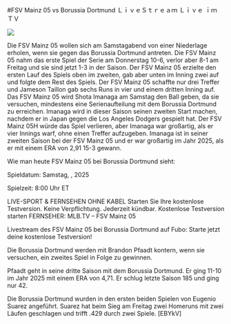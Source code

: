 #FSV Mainz 05 vs Borussia Dortmund ＬｉｖｅＳｔｒｅａｍ Ｌｉｖｅ ｉｍ ＴＶ  
  
  
[![](https://i.imgur.com/qSNzIqt.png)](https://movie.rssnews.media/KAAgJDl.php)  
  
Die FSV Mainz 05 wollen sich am Samstagabend von einer Niederlage erholen, wenn sie gegen das Borussia Dortmund antreten. Die FSV Mainz 05 nahm das erste Spiel der Serie am Donnerstag 10-6, verlor aber 8-1 am Freitag und sie sind jetzt 1-3 in der Saison. Der FSV Mainz 05 erzielte den ersten Lauf des Spiels oben im zweiten, gab aber unten im Inning zwei auf und folgte dem Rest des Spiels. Der FSV Mainz 05 schaffte nur drei Treffer und Jameson Taillon gab sechs Runs in vier und einem dritten Inning auf. Das FSV Mainz 05 wird Shota Imanaga am Samstag den Ball geben, da sie versuchen, mindestens eine Serienaufteilung mit dem Borussia Dortmund zu erreichen. Imanaga wird in dieser Saison seinen zweiten Start machen, nachdem er in Japan gegen die Los Angeles Dodgers gespielt hat. Der FSV Mainz 05H würde das Spiel verlieren, aber Imanaga war großartig, als er vier Innings warf, ohne einen Treffer aufzugeben. Imanaga ist in seiner zweiten Saison bei der FSV Mainz 05 und er war großartig im Jahr 2025, als er mit einem ERA von 2,91 15-3 gewann.

Wie man heute FSV Mainz 05 bei Borussia Dortmund sieht:

Spieldatum: Samstag, , 2025

Spielzeit: 8:00 Uhr ET

LIVE-SPORT & FERNSEHEN OHNE KABEL
Starten Sie Ihre kostenlose Testversion. Keine Verpflichtung. Jederzeit kündbar.
Kostenlose Testversion starten
FERNSEHER: MLB.TV – FSV Mainz 05

Livestream des FSV Mainz 05 bei Borussia Dortmund auf Fubo: Starte jetzt deine kostenlose Testversion!

Die Borussia Dortmund werden mit Brandon Pfaadt kontern, wenn sie versuchen, ein zweites Spiel in Folge zu gewinnen.

Pfaadt geht in seine dritte Saison mit dem Borussia Dortmund. Er ging 11-10 im Jahr 2025 mit einem ERA von 4,71. Er schlug letzte Saison 185 und ging nur 42.

Die Borussia Dortmund wurden in den ersten beiden Spielen von Eugenio Suarez angeführt. Suarez hat beim Sieg am Freitag zwei Homeruns mit zwei Läufen geschlagen und trifft .429 durch zwei Spiele. [EBYkV]